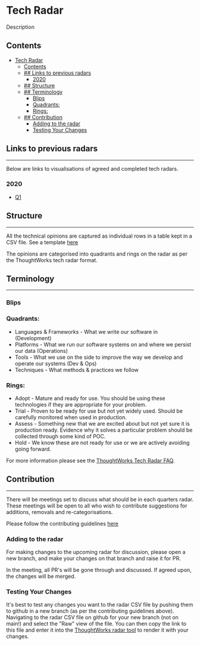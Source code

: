 # Tech Radar

Description

## Contents

- [Tech Radar](#tech-radar)
  - [Contents](#contents)
  - [## Links to previous radars](#-links-to-previous-radars)
    - [2020](#2020)
  - [## Structure](#-structure)
  - [## Terminology](#-terminology)
    - [Blips](#blips)
    - [Quadrants:](#quadrants)
    - [Rings:](#rings)
  - [## Contribution](#-contribution)
    - [Adding to the radar](#adding-to-the-radar)
    - [Testing Your Changes](#testing-your-changes)

## Links to previous radars
---

Below are links to visualisations of agreed and completed tech radars.

### 2020

- [Q1](https://radar.thoughtworks.com/?sheetId=https%3A%2F%2Fraw.githubusercontent.com%2Fwordshaker%2Ftechradar%2Fmain%2F2020%2FLAA%25202020%2520-%2520Q1.csv)


## Structure
---

All the technical opinions are captured as individual rows in a table kept in a CSV file. See a template [here](template.csv)

The opinions are categorised into quadrants and rings on the radar as per the ThoughtWorks tech radar format.  


## Terminology
---

### Blips

### Quadrants:
* Languages & Frameworks - What we write our software in (Development)
* Platforms - What we run our software systems on and where we persist our data (Operations)
* Tools - What we use on the side to improve the way we develop and operate our systems (Dev & Ops)
* Techniques - What methods & practices we follow

### Rings:
* Adopt - Mature and ready for use. You should be using these technologies if they are appropriate for your problem.
* Trial - Proven to be ready for use but not yet widely used. Should be carefully monitored when used in production.
* Assess - Something new that we are excited about but not yet sure it is production ready. Evidence why it solves a particular problem should be collected through some kind of POC.
* Hold - We know these are not ready for use or we are actively avoiding going forward.

For more information please see the [ThoughtWorks Tech Radar FAQ](https://www.thoughtworks.com/radar/faq).


## Contribution
---
There will be meetings set to discuss what should be in each quarters radar. These meetings will be open to all who wish to contribute suggestions for additions, removals and re-categorisations.

Please follow the contributing guidelines [here](CONTRIBUTING.md)

### Adding to the radar

For making changes to the upcoming radar for discussion, please open a new branch, and make your changes on that branch and raise it for PR. 

In the meeting, all PR's will be gone through and discussed. If agreed upon, the changes will be merged.

### Testing Your Changes

It's best to test any changes you want to the radar CSV file by pushing them to github in a new branch (as per the contributing guidelines above). Navigating to the radar CSV file on github for your new branch (not on main!) and select the "Raw" view of the file. You can then copy the link to this file and enter it into the [ThoughtWorks radar tool](https://radar.thoughtworks.com) to render it with your changes.